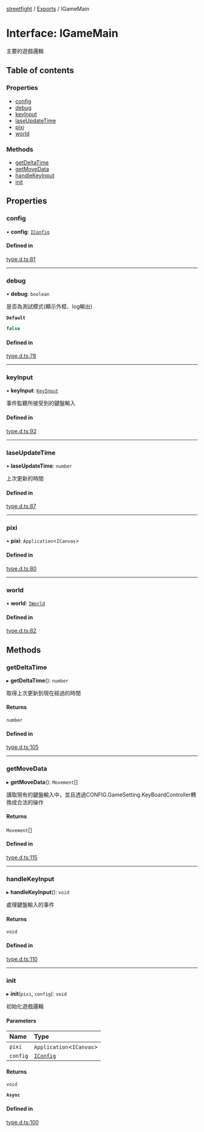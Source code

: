 [streetfight](../README.md) / [Exports](../modules.md) / IGameMain

# Interface: IGameMain

主要的遊戲邏輯

## Table of contents

### Properties

- [config](IGameMain.md#config)
- [debug](IGameMain.md#debug)
- [keyInput](IGameMain.md#keyinput)
- [laseUpdateTime](IGameMain.md#laseupdatetime)
- [pixi](IGameMain.md#pixi)
- [world](IGameMain.md#world)

### Methods

- [getDeltaTime](IGameMain.md#getdeltatime)
- [getMoveData](IGameMain.md#getmovedata)
- [handleKeyInput](IGameMain.md#handlekeyinput)
- [init](IGameMain.md#init)

## Properties

### config

• **config**: [`IConfig`](IConfig.md)

#### Defined in

[type.d.ts:81](https://github.com/yan-930521/yan-930521.github.io/blob/b3ead09/src/type.d.ts#L81)

___

### debug

• **debug**: `boolean`

是否為測試模式(顯示外框、log輸出)

**`Default`**

```ts
false
```

#### Defined in

[type.d.ts:78](https://github.com/yan-930521/yan-930521.github.io/blob/b3ead09/src/type.d.ts#L78)

___

### keyInput

• **keyInput**: [`KeyInput`](CONFIG.KeyInput.md)

事件監聽所接受到的鍵盤輸入

#### Defined in

[type.d.ts:92](https://github.com/yan-930521/yan-930521.github.io/blob/b3ead09/src/type.d.ts#L92)

___

### laseUpdateTime

• **laseUpdateTime**: `number`

上次更新的時間

#### Defined in

[type.d.ts:87](https://github.com/yan-930521/yan-930521.github.io/blob/b3ead09/src/type.d.ts#L87)

___

### pixi

• **pixi**: `Application`\<`ICanvas`\>

#### Defined in

[type.d.ts:80](https://github.com/yan-930521/yan-930521.github.io/blob/b3ead09/src/type.d.ts#L80)

___

### world

• **world**: [`IWorld`](IWorld.md)

#### Defined in

[type.d.ts:82](https://github.com/yan-930521/yan-930521.github.io/blob/b3ead09/src/type.d.ts#L82)

## Methods

### getDeltaTime

▸ **getDeltaTime**(): `number`

取得上次更新到現在經過的時間

#### Returns

`number`

#### Defined in

[type.d.ts:105](https://github.com/yan-930521/yan-930521.github.io/blob/b3ead09/src/type.d.ts#L105)

___

### getMoveData

▸ **getMoveData**(): `Movement`[]

讀取現有的鍵盤輸入中，並且透過CONFIG.GameSetting.KeyBoardController轉換成合法的操作

#### Returns

`Movement`[]

#### Defined in

[type.d.ts:115](https://github.com/yan-930521/yan-930521.github.io/blob/b3ead09/src/type.d.ts#L115)

___

### handleKeyInput

▸ **handleKeyInput**(): `void`

處理鍵盤輸入的事件

#### Returns

`void`

#### Defined in

[type.d.ts:110](https://github.com/yan-930521/yan-930521.github.io/blob/b3ead09/src/type.d.ts#L110)

___

### init

▸ **init**(`pixi`, `config`): `void`

初始化遊戲邏輯

#### Parameters

| Name | Type |
| :------ | :------ |
| `pixi` | `Application`\<`ICanvas`\> |
| `config` | [`IConfig`](IConfig.md) |

#### Returns

`void`

**`Async`**

#### Defined in

[type.d.ts:100](https://github.com/yan-930521/yan-930521.github.io/blob/b3ead09/src/type.d.ts#L100)
